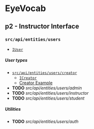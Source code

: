 # EyeVocab
## p2 - Instructor Interface
### `src/api/entities/users`

* [`IUser`](./user.interface.ts)

##### User types

* [`src/api/entities/users/creator`](./creator)
  * [`ICreator`](./creator/creator.interface.ts)
  * [Creator Example](./creator/creator.example.ts)
* **TODO** *src/api/entities/users/admin*
* **TODO** *src/api/entities/users/instructor*
* **TODO** *src/api/entities/users/student*

##### Utilities

* **TODO** *src/api/entities/users/auth*


